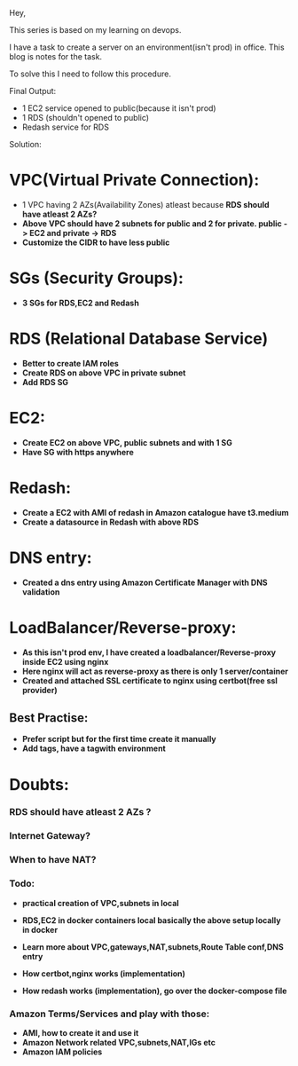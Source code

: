 Hey,


This series is based on my learning on devops.

I have a task to create a server on an environment(isn't prod) in office. This blog is notes for the task.

To solve this I need to follow this procedure.

Final Output:

- 1 EC2 service opened to public(because it isn't prod)
- 1 RDS (shouldn't opened to public)
- Redash service for RDS

Solution:

# VPC(Virtual Private Connection):

- 1 VPC having 2 AZs(Availability Zones) atleast because <b>RDS should have atleast 2 AZs<b>?
- Above VPC should have 2 subnets for public and 2 for private. public -> EC2 and private -> RDS
- Customize the CIDR to have less public

# SGs (Security Groups):

- 3 SGs for RDS,EC2 and Redash

# RDS (Relational Database Service)

- Better to create IAM roles
- Create RDS on above VPC in private subnet
- Add RDS SG

# EC2:

- Create EC2 on above VPC, public subnets and with 1 SG
- Have SG with https anywhere

# Redash:

- Create a EC2 with AMI of redash in Amazon catalogue have t3.medium
- Create a datasource in Redash with above RDS

# DNS entry:

- Created a dns entry using Amazon Certificate Manager with DNS validation

# LoadBalancer/Reverse-proxy:

- As this isn't prod env, I have created a loadbalancer/Reverse-proxy inside EC2 using nginx
- Here nginx will act as reverse-proxy as there is only 1 server/container
- Created and attached SSL certificate to nginx using certbot(free ssl provider)

## Best Practise:

- Prefer script but for the first time create it manually
- Add tags, have a tagwith environment


# Doubts:

### RDS should have atleast 2 AZs ?

### Internet Gateway?

### When to have NAT?

### Todo:

- practical creation of VPC,subnets in local
- RDS,EC2 in docker containers local basically the above setup locally in docker

- Learn more about VPC,gateways,NAT,subnets,Route Table conf,DNS entry

- How certbot,nginx works (implementation)
- How redash works (implementation), go over the docker-compose file


### Amazon Terms/Services and play with those:

- AMI, how to create it and use it
- Amazon Network related VPC,subnets,NAT,IGs etc
- Amazon IAM policies

